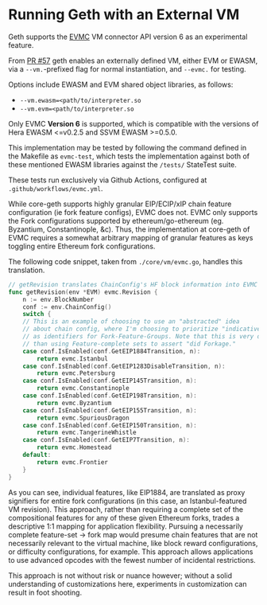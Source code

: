 # Running Geth with an External VM

Geth supports the [EVMC](https://github.com/ethereum/evmc/) VM connector API version 6 as an experimental feature.

From [PR #57](https://github.com/etclabscore/core-geth/pull/57) geth enables an externally defined VM, either EVM or EWASM, via
a `--vm.`-prefixed flag for normal instantiation, and `--evmc.` for testing.

Options include EWASM and EVM shared object libraries, as follows:

- `--vm.ewasm=<path/to/interpreter.so`
- `--vm.evm=<path/to/interpreter.so`

Only EVMC __Version 6__ is supported, which is compatible with the versions of Hera EWASM <=v0.2.5 and SSVM EWASM >=0.5.0.

This implementation may be tested by following the command defined in the Makefile as `evmc-test`, which
tests the implementation against both of these mentioned EWASM libraries against the `/tests/` StateTest suite.

These tests run exclusively via Github Actions, configured at `.github/workflows/evmc.yml`.

While core-geth supports highly granular EIP/ECIP/xIP chain feature configuration (ie fork feature configs),
EVMC does not. EVMC only supports the Fork configurations supported by ethereum/go-ethereum (eg. Byzantium, Constantinople, &c). 
Thus, the implementation at core-geth of EVMC requires a somewhat arbitrary mapping of granular features as keys toggling
entire Ethereum fork configurations.

The following code snippet, taken from `./core/vm/evmc.go`, handles this translation.

```go
// getRevision translates ChainConfig's HF block information into EVMC revision.
func getRevision(env *EVM) evmc.Revision {
	n := env.BlockNumber
	conf := env.ChainConfig()
	switch {
	// This is an example of choosing to use an "abstracted" idea
	// about chain config, where I'm choosing to prioritize "indicative" features
	// as identifiers for Fork-Feature-Groups. Note that this is very different
	// than using Feature-complete sets to assert "did Forkage."
	case conf.IsEnabled(conf.GetEIP1884Transition, n):
		return evmc.Istanbul
	case conf.IsEnabled(conf.GetEIP1283DisableTransition, n):
		return evmc.Petersburg
	case conf.IsEnabled(conf.GetEIP145Transition, n):
		return evmc.Constantinople
	case conf.IsEnabled(conf.GetEIP198Transition, n):
		return evmc.Byzantium
	case conf.IsEnabled(conf.GetEIP155Transition, n):
		return evmc.SpuriousDragon
	case conf.IsEnabled(conf.GetEIP150Transition, n):
		return evmc.TangerineWhistle
	case conf.IsEnabled(conf.GetEIP7Transition, n):
		return evmc.Homestead
	default:
		return evmc.Frontier
	}
}
```

As you can see, individual features, like EIP1884, are translated as proxy signifiers for entire fork configurations
(in this case, an Istanbul-featured VM revision).
This approach, rather than requiring a complete set of the compositional features for any of these given Ethereum forks,
trades a descriptive 1:1 mapping for application flexibility. Pursuing a necessarily complete feature-set -> fork
map would presume chain features that are not necessarily relevant to the virtual machine, like block reward configurations,
or difficulty configurations, for example. This approach allows applications to use advanced opcodes with the fewest
number of incidental restrictions.

This approach is not without risk or nuance however; without a solid understanding of customizations here,
experiments in customization can result in foot shooting.
